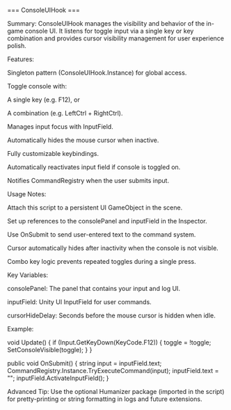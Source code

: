 === ConsoleUIHook ===

Summary:
ConsoleUIHook manages the visibility and behavior of the in-game console UI. It listens for toggle input via a single key or key combination and provides cursor visibility management for user experience polish.

Features:

Singleton pattern (ConsoleUIHook.Instance) for global access.

Toggle console with:

A single key (e.g. F12), or

A combination (e.g. LeftCtrl + RightCtrl).

Manages input focus with InputField.

Automatically hides the mouse cursor when inactive.

Fully customizable keybindings.

Automatically reactivates input field if console is toggled on.

Notifies CommandRegistry when the user submits input.

Usage Notes:

Attach this script to a persistent UI GameObject in the scene.

Set up references to the consolePanel and inputField in the Inspector.

Use OnSubmit to send user-entered text to the command system.

Cursor automatically hides after inactivity when the console is not visible.

Combo key logic prevents repeated toggles during a single press.

Key Variables:

consolePanel: The panel that contains your input and log UI.

inputField: Unity UI InputField for user commands.

cursorHideDelay: Seconds before the mouse cursor is hidden when idle.

Example:

void Update()
{
    if (Input.GetKeyDown(KeyCode.F12))
    {
        toggle = !toggle;
        SetConsoleVisible(toggle);
    }
}

public void OnSubmit()
{
    string input = inputField.text;
    CommandRegistry.Instance.TryExecuteCommand(input);
    inputField.text = "";
    inputField.ActivateInputField();
}

Advanced Tip:
Use the optional Humanizer package (imported in the script) for pretty-printing or string formatting in logs and future extensions.